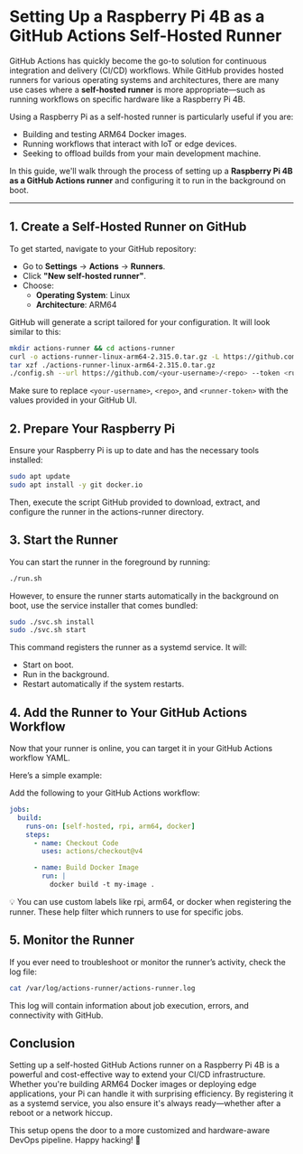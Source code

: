 # Setting Up a Raspberry Pi 4B as a GitHub Actions Self-Hosted Runner

GitHub Actions has quickly become the go-to solution for continuous integration and delivery (CI/CD) workflows. While GitHub provides hosted runners for various operating systems and architectures, there are many use cases where a **self-hosted runner** is more appropriate—such as running workflows on specific hardware like a Raspberry Pi 4B.

Using a Raspberry Pi as a self-hosted runner is particularly useful if you are:

- Building and testing ARM64 Docker images.
- Running workflows that interact with IoT or edge devices.
- Seeking to offload builds from your main development machine.

In this guide, we'll walk through the process of setting up a **Raspberry Pi 4B as a GitHub Actions runner** and configuring it to run in the background on boot.

---

## 1. Create a Self-Hosted Runner on GitHub

To get started, navigate to your GitHub repository:

- Go to **Settings** → **Actions** → **Runners**.
- Click **"New self-hosted runner"**.
- Choose:
  - **Operating System**: Linux
  - **Architecture**: ARM64

GitHub will generate a script tailored for your configuration. It will look similar to this:

```bash
mkdir actions-runner && cd actions-runner
curl -o actions-runner-linux-arm64-2.315.0.tar.gz -L https://github.com/actions/runner/releases/download/v2.315.0/actions-runner-linux-arm64-2.315.0.tar.gz
tar xzf ./actions-runner-linux-arm64-2.315.0.tar.gz
./config.sh --url https://github.com/<your-username>/<repo> --token <runner-token>
```

Make sure to replace `<your-username>`, `<repo>`, and `<runner-token>` with the values provided in your GitHub UI.

## 2. Prepare Your Raspberry Pi

Ensure your Raspberry Pi is up to date and has the necessary tools installed:

```bash
sudo apt update
sudo apt install -y git docker.io
```

Then, execute the script GitHub provided to download, extract, and configure the runner in the actions-runner directory.

## 3. Start the Runner

You can start the runner in the foreground by running:

```bash
./run.sh
```

However, to ensure the runner starts automatically in the background on boot, use the service installer that comes bundled:

```bash
sudo ./svc.sh install
sudo ./svc.sh start
```

This command registers the runner as a systemd service. It will:

- Start on boot.
- Run in the background.
- Restart automatically if the system restarts.

## 4. Add the Runner to Your GitHub Actions Workflow

Now that your runner is online, you can target it in your GitHub Actions workflow YAML.

Here’s a simple example:

Add the following to your GitHub Actions workflow:

```yml
jobs:
  build:
    runs-on: [self-hosted, rpi, arm64, docker]
    steps:
      - name: Checkout Code
        uses: actions/checkout@v4

      - name: Build Docker Image
        run: |
          docker build -t my-image .
```

💡 You can use custom labels like rpi, arm64, or docker when registering the runner. These help filter which runners to use for specific jobs.

## 5. Monitor the Runner

If you ever need to troubleshoot or monitor the runner’s activity, check the log file:

```bash
cat /var/log/actions-runner/actions-runner.log
```

This log will contain information about job execution, errors, and connectivity with GitHub.

## Conclusion

Setting up a self-hosted GitHub Actions runner on a Raspberry Pi 4B is a powerful and cost-effective way to extend your CI/CD infrastructure. Whether you're building ARM64 Docker images or deploying edge applications, your Pi can handle it with surprising efficiency. By registering it as a systemd service, you also ensure it's always ready—whether after a reboot or a network hiccup.

This setup opens the door to a more customized and hardware-aware DevOps pipeline. Happy hacking! 🚀
